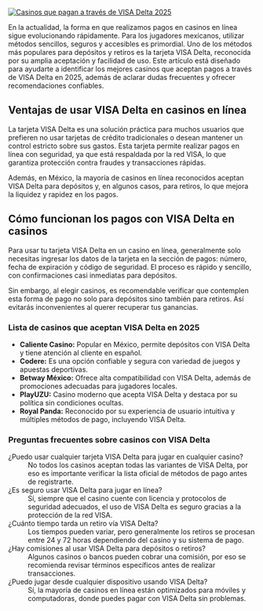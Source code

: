[![Casinos que pagan a través de VISA Delta 2025](https://123-caf.pages.dev/gitsignup.png)](https://vrmoo.ru/Bt82HjjY)

<p>En la actualidad, la forma en que realizamos pagos en casinos en línea sigue evolucionando rápidamente. Para los jugadores mexicanos, utilizar métodos sencillos, seguros y accesibles es primordial. Uno de los métodos más populares para depósitos y retiros es la tarjeta VISA Delta, reconocida por su amplia aceptación y facilidad de uso. Este artículo está diseñado para ayudarte a identificar los mejores casinos que aceptan pagos a través de VISA Delta en 2025, además de aclarar dudas frecuentes y ofrecer recomendaciones confiables.</p>  <h2>Ventajas de usar VISA Delta en casinos en línea</h2> <p>La tarjeta VISA Delta es una solución práctica para muchos usuarios que prefieren no usar tarjetas de crédito tradicionales o desean mantener un control estricto sobre sus gastos. Esta tarjeta permite realizar pagos en línea con seguridad, ya que está respaldada por la red VISA, lo que garantiza protección contra fraudes y transacciones rápidas.</p> <p>Además, en México, la mayoría de casinos en línea reconocidos aceptan VISA Delta para depósitos y, en algunos casos, para retiros, lo que mejora la liquidez y rapidez en los pagos.</p>  <h2>Cómo funcionan los pagos con VISA Delta en casinos</h2> <p>Para usar tu tarjeta VISA Delta en un casino en línea, generalmente solo necesitas ingresar los datos de la tarjeta en la sección de pagos: número, fecha de expiración y código de seguridad. El proceso es rápido y sencillo, con confirmaciones casi inmediatas para depósitos.</p> <p>Sin embargo, al elegir casinos, es recomendable verificar que contemplen esta forma de pago no solo para depósitos sino también para retiros. Así evitarás inconvenientes al querer recuperar tus ganancias.</p>  <h3>Lista de casinos que aceptan VISA Delta en 2025</h3> <ul>     <li><strong>Caliente Casino:</strong> Popular en México, permite depósitos con VISA Delta y tiene atención al cliente en español.</li>     <li><strong>Codere:</strong> Es una opción confiable y segura con variedad de juegos y apuestas deportivas.</li>     <li><strong>Betway México:</strong> Ofrece alta compatibilidad con VISA Delta, además de promociones adecuadas para jugadores locales.</li>     <li><strong>PlayUZU:</strong> Casino moderno que acepta VISA Delta y destaca por su política sin condiciones ocultas.</li>     <li><strong>Royal Panda:</strong> Reconocido por su experiencia de usuario intuitiva y múltiples métodos de pago, incluyendo VISA Delta.</li> </ul>  <h3>Preguntas frecuentes sobre casinos con VISA Delta</h3> <dl>     <dt>¿Puedo usar cualquier tarjeta VISA Delta para jugar en cualquier casino?</dt>     <dd>No todos los casinos aceptan todas las variantes de VISA Delta, por eso es importante verificar la lista oficial de métodos de pago antes de registrarte.</dd>      <dt>¿Es seguro usar VISA Delta para jugar en línea?</dt>     <dd>Sí, siempre que el casino cuente con licencia y protocolos de seguridad adecuados, el uso de VISA Delta es seguro gracias a la protección de la red VISA.</dd>      <dt>¿Cuánto tiempo tarda un retiro vía VISA Delta?</dt>     <dd>Los tiempos pueden variar, pero generalmente los retiros se procesan entre 24 y 72 horas dependiendo del casino y su sistema de pago.</dd>      <dt>¿Hay comisiones al usar VISA Delta para depósitos o retiros?</dt>     <dd>Algunos casinos o bancos pueden cobrar una comisión, por eso se recomienda revisar términos específicos antes de realizar transacciones.</dd>      <dt>¿Puedo jugar desde cualquier dispositivo usando VISA Delta?</dt>     <dd>Sí, la mayoría de casinos en línea están optimizados para móviles y computadoras, donde puedes pagar con VISA Delta sin problemas.</dd> </dl>